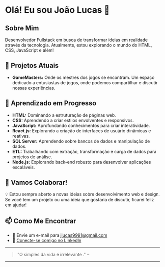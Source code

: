 
# Olá! Eu sou João Lucas 🚀

## Sobre Mim
Desenvolvedor Fullstack em busca de transformar ideias em realidade através da tecnologia. Atualmente, estou explorando o mundo do HTML, CSS, JavaScript e além!

## 🔭 Projetos Atuais
- **GameMasters:** Onde os mestres dos jogos se encontram. Um espaço dedicado a entusiastas de jogos, onde podemos compartilhar e discutir nossas experiências.

## 🌱 Aprendizado em Progresso
- **HTML:** Dominando a estruturação de páginas web.
- **CSS:** Aprendendo a criar estilos envolventes e responsivos.
- **JavaScript:** Aprofundando conhecimentos para criar interatividade.
- **React.js:** Explorando a criação de interfaces de usuário dinâmicas e reativas.
- **SQL Server:** Aprendendo sobre bancos de dados e manipulação de dados.
- **ETL:** Trabalhando com extração, transformação e carga de dados para projetos de análise.
- **Node.js:** Explorando back-end robusto para desenvolver aplicações escaláveis.

## 🤝 Vamos Colaborar!
💡 Estou sempre aberto a novas ideias sobre desenvolvimento web e design. Se você tem um projeto ou uma ideia que gostaria de discutir, ficarei feliz em ajudar!

## 📫 Como Me Encontrar
- 💌 Envie um e-mail para [jlucas9991@gmail.com](mailto:jlucas9991@gmail.com)
- 💼 [Conecte-se comigo no LinkedIn](https://www.linkedin.com/in/joão-lucas-4306701a1/)

---

> "O simples da vida é irrelevante ." –

---
